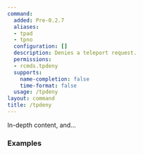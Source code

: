 ```yaml
---
command:
  added: Pre-0.2.7
  aliases:
  - tpad
  - tpno
  configuration: []
  description: Denies a teleport request.
  permissions:
  - rcmds.tpdeny
  supports:
    name-completion: false
    time-format: false
  usage: /tpdeny
layout: command
title: /tpdeny
---
```


In-depth content, and...

### Examples


